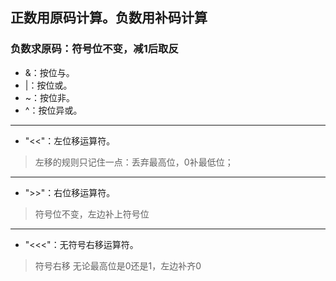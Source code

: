 ## 正数用原码计算。负数用补码计算
### 负数求原码：符号位不变，减1后取反
+ &：按位与。
+ |：按位或。
+ ~：按位非。
+ ^：按位异或。
--------------------------
+ "<<"：左位移运算符。
> 左移的规则只记住一点：丢弃最高位，0补最低位；
-------------------------
+ ">>"：右位移运算符。
> 符号位不变，左边补上符号位 
-------------------------
+ "<<<"：无符号右移运算符。
> 符号右移 无论最高位是0还是1，左边补齐0
